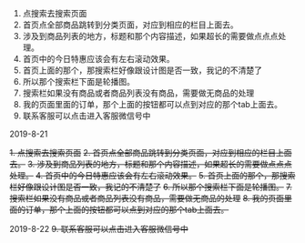 

1. 点搜索去搜索页面
2. 首页点全部商品跳转到分类页面，对应到相应的栏目上面去。
3. 涉及到商品列表的地方，标题和那个内容描述，如果超长的需要做点点点处理。
4. 首页中的今日特惠应该会有左右滚动效果。
5. 首页上面的那个，那搜索栏好像跟设计图是否一致，我记的不清楚了
6. 所以那个搜索栏下面是轮播图。
7. 搜索栏如果没有商品或者商品列表没有商品，需要做无商品的处理
8. 我的页面里面的订单，那个上面的按钮都可以点到对应的那个tab上面去。
9. 联系客服可以点击进入客服微信号中

2019-8-21

~~1. 点搜索去搜索页面~~
~~2. 首页点全部商品跳转到分类页面，对应到相应的栏目上面去。~~
~~3. 涉及到商品列表的地方，标题和那个内容描述，如果超长的需要做点点点处理。~~
~~4. 首页中的今日特惠应该会有左右滚动效果。~~
~~5. 首页上面的那个，那搜索栏好像跟设计图是否一致，我记的不清楚了~~
~~6. 所以那个搜索栏下面是轮播图。~~
~~7. 搜索栏如果没有商品或者商品列表没有商品，需要做无商品的处理~~
~~8. 我的页面里面的订单，那个上面的按钮都可以点到对应的那个tab上面去。~~

2019-8-22
~~9. 联系客服可以点击进入客服微信号中~~


